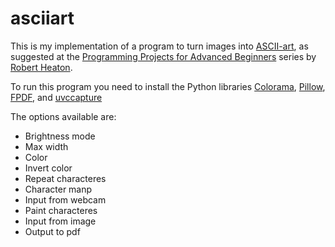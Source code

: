# asciiart

This is my implementation of a program to turn images into [ASCII-art](https://en.wikipedia.org/wiki/ASCII_art), as suggested at the [Programming Projects for Advanced Beginners](https://robertheaton.com/2018/06/12/programming-projects-for-advanced-beginners-ascii-art/) series by [Robert Heaton](https://robertheaton.com/about/).

To run this program you need to install the Python libraries [Colorama](https://pypi.org/project/colorama/), [Pillow](https://python-pillow.org/), [FPDF](https://pyfpdf.readthedocs.io/en/latest/index.html), and [uvccapture](https://manpages.debian.org/jessie/uvccapture/uvccapture.1.en.html)

The options available are:
- Brightness mode
- Max width
- Color
- Invert color
- Repeat characteres
- Character manp
- Input from webcam
- Paint characteres
- Input from image
- Output to pdf

